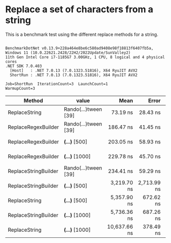 # Replace a set of characters from a string

This is a benchmark test using the different replace methods for a string.

```

BenchmarkDotNet v0.13.9+228a464e8be6c580ad9408e98f18813f6407fb5a, Windows 11 (10.0.22621.2428/22H2/2022Update/SunValley2)
11th Gen Intel Core i7-1185G7 3.00GHz, 1 CPU, 8 logical and 4 physical cores
.NET SDK 7.0.403
  [Host]   : .NET 7.0.13 (7.0.1323.51816), X64 RyuJIT AVX2
  ShortRun : .NET 7.0.13 (7.0.1323.51816), X64 RyuJIT AVX2

Job=ShortRun  IterationCount=3  LaunchCount=1  
WarmupCount=3  

```
| Method               | value                | Mean         | Error       | StdDev     | StdErr    | Min          | Max          | Op/s         | Gen0   | Gen1   | Allocated |
|--------------------- |--------------------- |-------------:|------------:|-----------:|----------:|-------------:|-------------:|-------------:|-------:|-------:|----------:|
| ReplaceString        | Rando(...)tween [39] |     73.19 ns |    28.43 ns |   1.558 ns |  0.900 ns |     71.44 ns |     74.43 ns | 13,662,397.9 | 0.0153 |      - |      96 B |
| ReplaceRegexBuilder  | Rando(...)tween [39] |    186.47 ns |    41.45 ns |   2.272 ns |  1.312 ns |    184.44 ns |    188.93 ns |  5,362,772.9 |      - |      - |         - |
| ReplaceRegexBuilder  | ****(...)**** [500]  |    203.05 ns |    58.93 ns |   3.230 ns |  1.865 ns |    199.99 ns |    206.43 ns |  4,924,888.8 |      - |      - |         - |
| ReplaceRegexBuilder  | ****(...)**** [1000] |    229.78 ns |    45.70 ns |   2.505 ns |  1.446 ns |    227.51 ns |    232.46 ns |  4,352,004.1 |      - |      - |         - |
| ReplaceStringBuilder | Rando(...)tween [39] |    234.41 ns |    59.29 ns |   3.250 ns |  1.876 ns |    232.19 ns |    238.14 ns |  4,266,032.5 | 0.0393 |      - |     248 B |
| ReplaceStringBuilder | ****(...)**** [500]  |  3,219.70 ns | 2,713.99 ns | 148.763 ns | 85.888 ns |  3,123.17 ns |  3,391.02 ns |    310,587.8 | 1.4992 | 0.0038 |    9408 B |
| ReplaceString        | ****(...)**** [500]  |  5,357.90 ns |   672.62 ns |  36.869 ns | 21.286 ns |  5,315.44 ns |  5,381.83 ns |    186,640.3 |      - |      - |      24 B |
| ReplaceStringBuilder | ****(...)**** [1000] |  5,736.36 ns |   687.26 ns |  37.671 ns | 21.750 ns |  5,707.69 ns |  5,779.03 ns |    174,326.5 | 2.3346 | 0.0229 |   14664 B |
| ReplaceString        | ****(...)**** [1000] | 10,637.66 ns |   378.49 ns |  20.746 ns | 11.978 ns | 10,617.58 ns | 10,659.01 ns |     94,005.6 |      - |      - |      24 B |
